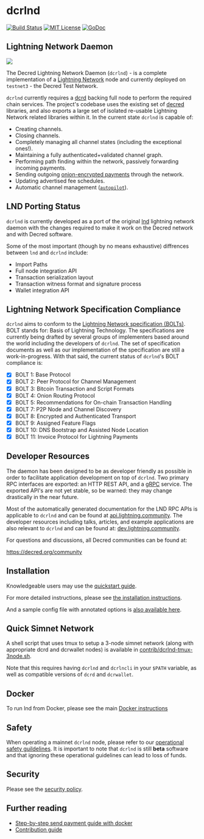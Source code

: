 dcrlnd
======

[![Build Status](https://github.com/decred/dcrlnd/workflows/Build%20and%20Test/badge.svg)](https://github.com/decred/dcrlnd/actions)
[![MIT License](https://img.shields.io/badge/license-MIT-blue.svg)](http://copyfree.org)
[![GoDoc](https://img.shields.io/badge/godoc-reference-blue.svg)](https://godoc.org/github.com/decred/dcrlnd)

## Lightning Network Daemon

<img src="logo.png">

The Decred Lightning Network Daemon (`dcrlnd`) - is a complete implementation of
a [Lightning Network](https://lightning.network) node and currently deployed on
`testnet3` - the Decred Test Network.

`dcrlnd` currently requires a [dcrd](https://github.com/decred/dcrd) backing
full node to perform the required chain services. The project's codebase uses
the existing set of [decred](https://github.com/decred/) libraries, and also
exports a large set of isolated re-usable Lightning Network related libraries
within it.  In the current state `dcrlnd` is capable of:
* Creating channels.
* Closing channels.
* Completely managing all channel states (including the exceptional ones!).
* Maintaining a fully authenticated+validated channel graph.
* Performing path finding within the network, passively forwarding incoming payments.
* Sending outgoing [onion-encrypted payments](https://github.com/decred/lightning-onion)
through the network.
* Updating advertised fee schedules.
* Automatic channel management ([`autopilot`](https://github.com/decred/dcrlnd/tree/master/autopilot)).

## LND Porting Status

`dcrlnd` is currently developed as a port of the original
[lnd](https://github.com/lightningnetwork/lnd) lightning network daemon with the
changes required to make it work on the Decred network and with Decred software.

Some of the most important (though by no means exhaustive) diffrences between
`lnd` and `dcrlnd` include:

- Import Paths
- Full node integration API
- Transaction serialization layout
- Transaction witness format and signature process
- Wallet integration API

## Lightning Network Specification Compliance

`dcrlnd` aims to conform to the [Lightning Network specification
(BOLTs)](https://github.com/lightningnetwork/lightning-rfc). BOLT stands for:
Basis of Lightning Technology. The specifications are currently being drafted
by several groups of implementers based around the world including the
developers of `dcrlnd`. The set of specification documents as well as our
implementation of the specification are still a work-in-progress. With that
said, the current status of `dcrlnd`'s BOLT compliance is:

  - [x] BOLT 1: Base Protocol
  - [x] BOLT 2: Peer Protocol for Channel Management
  - [x] BOLT 3: Bitcoin Transaction and Script Formats
  - [x] BOLT 4: Onion Routing Protocol
  - [x] BOLT 5: Recommendations for On-chain Transaction Handling
  - [x] BOLT 7: P2P Node and Channel Discovery
  - [x] BOLT 8: Encrypted and Authenticated Transport
  - [x] BOLT 9: Assigned Feature Flags
  - [x] BOLT 10: DNS Bootstrap and Assisted Node Location
  - [x] BOLT 11: Invoice Protocol for Lightning Payments

## Developer Resources

The daemon has been designed to be as developer friendly as possible in order
to facilitate application development on top of `dcrlnd`. Two primary RPC
interfaces are exported: an HTTP REST API, and a [gRPC](https://grpc.io/)
service. The exported API's are not yet stable, so be warned: they may change
drastically in the near future.

Most of the automatically generated documentation for the LND RPC APIs is
applicable to `dcrlnd` and can be found at
[api.lightning.community](https://api.lightning.community). The developer
resources including talks, articles, and example applications are also relevant
to `dcrlnd` and can be found at:
[dev.lightning.community](https://dev.lightning.community).

For questions and discussions, all Decred communities can be found at:

https://decred.org/community

## Installation

  Knowledgeable users may use the [quickstart guide](/docs/QUICKSTART.md).

  For more detailed instructions, please see [the installation
  instructions](docs/INSTALL.md).

  And a sample config file with annotated options is [also available here](sample-dcrlnd.conf).

## Quick Simnet Network

A shell script that uses tmux to setup a 3-node simnet network (along with
appropriate dcrd and dcrwallet nodes) is available in
[contrib/dcrlnd-tmux-3node.sh](contrib/dcrlnd-tmux-3node.sh).

Note that this requires having `dcrlnd` and `dcrlncli` in your `$PATH` variable,
as well as compatible versions of `dcrd` and `dcrwallet`.


## Docker
  To run lnd from Docker, please see the main [Docker instructions](docs/DOCKER.md)

## Safety

When operating a mainnet `dcrlnd` node, please refer to our [operational safety
guildelines](docs/safety.md). It is important to note that `dcrlnd` is still
**beta** software and that ignoring these operational guidelines can lead to
loss of funds.

## Security

Please see the [security policy](https://github.com/decred/dcrlnd/security/policy). 

## Further reading
* [Step-by-step send payment guide with docker](https://github.com/decred/dcrlnd/tree/master/docker)
* [Contribution guide](https://github.com/dcrlnd/lnd/blob/master/docs/code_contribution_guidelines.md)
